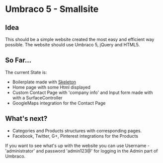 Umbraco 5 - Smallsite
=============

Idea
-------------
This should be a simple website created the most easy and efficient way possible. The website should use Umbraco 5, jQuery and HTML5.

So Far...
-------------

The current State is:
* Boilerplate made with [Skeleton](http://www.getskeleton.com/)
* Home page with some Html displayed 
* Custom Contact Page with 'company info' and Input form made with with a SurfaceController
* GoogleMaps integration for the Contact Page

What's next?
-------------
* Categories and Products structures with corresponding pages.
* Facebook, Twitter, G+, Pinterest integrations for the Products



If you want to see what's up with the website you can use Username - 'administrator' and password 'admin123@' for logging in the Admin part of Umbraco.